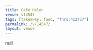 ```yaml
---
title: Cafe Helen
venue: v14547
tags: [takeaway, food, "fhrs:412737"]
permalink: /v/14547/
layout: venue
---
```

null